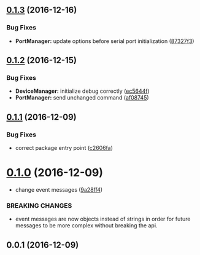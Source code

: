 <a name="0.1.3"></a>
## [0.1.3](https://github.com/cheminfo/serial-requests/compare/v0.1.2...v0.1.3) (2016-12-16)


### Bug Fixes

* **PortManager:** update options before serial port initialization ([87327f3](https://github.com/cheminfo/serial-requests/commit/87327f3))



<a name="0.1.2"></a>
## [0.1.2](https://github.com/cheminfo/serial-requests/compare/v0.1.1...v0.1.2) (2016-12-15)


### Bug Fixes

* **DeviceManager:** initialize debug correctly ([ec5644f](https://github.com/cheminfo/serial-requests/commit/ec5644f))
* **PortManager:** send unchanged command ([af08745](https://github.com/cheminfo/serial-requests/commit/af08745))



<a name="0.1.1"></a>
## [0.1.1](https://github.com/cheminfo/serial-requests/compare/v0.1.0...v0.1.1) (2016-12-09)


### Bug Fixes

* correct package entry point ([c2606fa](https://github.com/cheminfo/serial-requests/commit/c2606fa))



<a name="0.1.0"></a>
# [0.1.0](https://github.com/cheminfo/serial-requests/compare/v0.0.1...v0.1.0) (2016-12-09)


* change event messages ([9a28ff4](https://github.com/cheminfo/serial-requests/commit/9a28ff4))


### BREAKING CHANGES

* event messages are now objects instead of strings in order for future messages to be more complex without breaking the api.



<a name="0.0.1"></a>
## 0.0.1 (2016-12-09)



